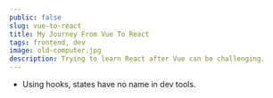 ```yaml
---
public: false
slug: vue-to-react
title: My Journey From Vue To React
tags: frontend, dev
image: old-computer.jpg
description: Trying to learn React after Vue can be challenging.
---
```


- Using hooks, states have no name in dev tools.

<dynamic-image filename="media/articles/react-dev-tools.png" ></dynamic-image>

